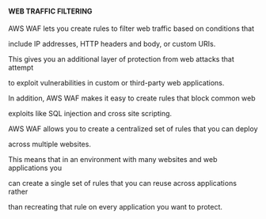 #### WEB TRAFFIC FILTERING


AWS WAF lets you create rules to filter web traffic based on conditions that

include IP addresses, HTTP headers and body, or custom URIs.


This gives you an additional layer of protection from web attacks that attempt

to exploit vulnerabilities in custom or third-party web applications.


In addition, AWS WAF makes it easy to create rules that block common web

exploits like SQL injection and cross site scripting.


AWS WAF allows you to create a centralized set of rules that you can deploy

across multiple websites.


This means that in an environment with many websites and web applications you

can create a single set of rules that you can reuse across applications rather

than recreating that rule on every application you want to protect.

